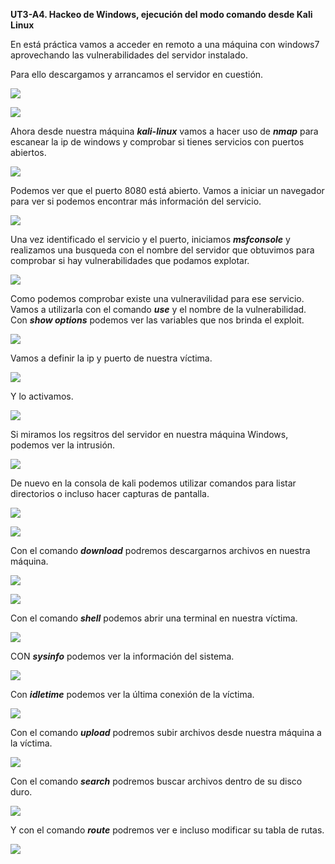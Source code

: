 **UT3-A4. Hackeo de Windows, ejecución del modo comando desde Kali Linux**

En está práctica vamos a acceder en remoto a una máquina con windows7 aprovechando las vulnerabilidades del servidor instalado.

Para ello descargamos y arrancamos el servidor en cuestión.

![](./img/1.JPG)

![](./img/2.JPG)

Ahora desde nuestra máquina ***kali-linux***
vamos a hacer uso de ***nmap*** para escanear la ip de windows y comprobar si tienes servicios con puertos abiertos.  

![](./img/3.JPG)

Podemos ver que el puerto 8080 está abierto. Vamos a iniciar un navegador para ver si podemos encontrar más información del servicio.

![](./img/4.JPG)

Una vez identificado el servicio y el puerto, iniciamos ***msfconsole*** y realizamos una busqueda con el nombre del servidor que obtuvimos para comprobar si hay vulnerabilidades que podamos explotar.

![](./img/5.JPG)

Como podemos comprobar existe una vulneravilidad para ese servicio. Vamos a utilizarla con el comando ***use*** y el nombre de la vulnerabilidad.    
Con ***show options*** podemos ver las variables que nos brinda el exploit.

![](./img/6.JPG)

Vamos a definir la ip y puerto de nuestra víctima.

![](./img/20.JPG)

Y lo activamos.

![](./img/21.JPG)

Si miramos los regsitros del servidor en nuestra máquina Windows, podemos ver la intrusión.

![](./img/7.JPG)

De nuevo en la consola de kali podemos utilizar comandos para listar directorios o incluso hacer capturas de pantalla.

![](./img/9.JPG)

![](./img/10.JPG)

Con el comando ***download*** podremos descargarnos archivos en nuestra máquina.

![](./img/11.JPG)

![](./img/12.JPG)

Con el comando ***shell*** podemos abrir una terminal en nuestra víctima.

![](./img/13.JPG)

CON ***sysinfo*** podemos ver la información del sistema.

![](./img/14.JPG)

Con ***idletime*** podemos ver la última conexión de la víctima.

![](./img/15.JPG)

Con el comando ***upload*** podremos subir archivos desde nuestra máquina a la víctima.

![](./img/16.JPG)

Con el comando ***search*** podremos buscar archivos dentro de su disco duro.

![](./img/17.JPG)

Y con el comando ***route*** podremos ver e incluso modificar su tabla de rutas.

![](./img/18.JPG)
